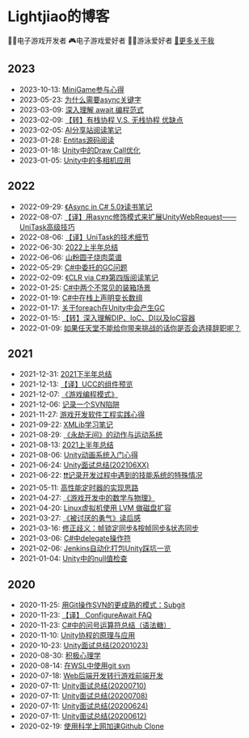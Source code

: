 # Lightjiao的博客  
👨‍💻电子游戏开发者  🎮电子游戏爱好者  🏊‍♂️游泳爱好者  [🔗更多关于我](https://github.com/lightjiao/lightjiao.github.io/blob/master/Blogs/000.About-me.md)

## 2023
- 2023-10-13: [MiniGame参与心得](https://github.com/lightjiao/lightjiao.github.io/blob/master/Blogs/075.Garena-MiniGame-dev.md)
- 2023-05-23: [为什么需要async关键字](https://github.com/lightjiao/lightjiao.github.io/blob/master/Blogs/074.Why-do-we-need-async-keyword.md)
- 2023-03-09: [深入理解 await 编程范式](https://github.com/lightjiao/lightjiao.github.io/blob/master/Blogs/073.Await-in-deep.md)
- 2023-02-09: [【转】有栈协程 V.S. 无栈协程 优缺点](https://github.com/lightjiao/lightjiao.github.io/blob/master/Blogs/072.Stackfull-stackless-coroutine.md)
- 2023-02-05: [AI分享站阅读笔记](https://github.com/lightjiao/lightjiao.github.io/blob/master/Blogs/071.AI-sharing.md)
- 2023-01-28: [Entitas源码阅读](https://github.com/lightjiao/lightjiao.github.io/blob/master/Blogs/070.Entitas-souces-code.md)
- 2023-01-18: [Unity中的Draw Call优化](https://github.com/lightjiao/lightjiao.github.io/blob/master/Blogs/069.Unity-draw-call.md)
- 2023-01-05: [Unity中的多相机应用](https://github.com/lightjiao/lightjiao.github.io/blob/master/Blogs/068.Multiple-camera-in-unity.md)
## 2022
- 2022-09-29: [《Async in C# 5.0》读书笔记](https://github.com/lightjiao/lightjiao.github.io/blob/master/Blogs/067.Async-in-CSharp.md)
- 2022-08-07: [【译】用async修饰模式来扩展UnityWebRequest——UniTask高级技巧](https://github.com/lightjiao/lightjiao.github.io/blob/master/Blogs/066.UniTask-advanced-techniques-extends-unitywebrequest-via-async-decorator.md.md)
- 2022-08-06: [【译】UniTask的技术细节](https://github.com/lightjiao/lightjiao.github.io/blob/master/Blogs/065.UniTask-technical-details.md)
- 2022-06-30: [2022上半年总结](https://github.com/lightjiao/lightjiao.github.io/blob/master/Blogs/064.Mid-year-summary-2022.md)
- 2022-06-06: [山粉圆子烧肉菜谱](https://github.com/lightjiao/lightjiao.github.io/blob/master/Blogs/063.Cookbook-ShanFenYuanZi.md)
- 2022-05-29: [C#中委托的GC问题](https://github.com/lightjiao/lightjiao.github.io/blob/master/Blogs/062.DelegateGC-in-CSharp.md)
- 2022-02-09: [《CLR via C#》第四版阅读笔记](https://github.com/lightjiao/lightjiao.github.io/blob/master/Blogs/061.DotNET-CLR-via-CSharp.md)
- 2022-01-25: [C#中两个不常见的装箱场景](https://github.com/lightjiao/lightjiao.github.io/blob/master/Blogs/060.Boxing-in-CSharp.md)
- 2022-01-19: [C#中在栈上声明变长数组](https://github.com/lightjiao/lightjiao.github.io/blob/master/Blogs/059.How-to-allocate-dynamic-array-on-stack-in-csharp.md)
- 2022-01-17: [关于foreach在Unity中会产生GC](https://github.com/lightjiao/lightjiao.github.io/blob/master/Blogs/058.Froeach-GC-in-unity.md)
- 2022-01-15: [【转】深入理解DIP、IoC、DI以及IoC容器](https://github.com/lightjiao/lightjiao.github.io/blob/master/Blogs/056.DIP-IoC-DI-and-IoC-containers.md)
- 2022-01-09: [如果任天堂不能给你带来挑战的话你是否会选择辞职呢？](https://github.com/lightjiao/lightjiao.github.io/blob/master/Blogs/054.Think-about-my-career.md)
## 2021
- 2021-12-31: [2021下半年总结](https://github.com/lightjiao/lightjiao.github.io/blob/master/Blogs/053.Year-end-summary-2021.md)
- 2021-12-13: [【译】UCC的组件预览](https://github.com/lightjiao/lightjiao.github.io/blob/master/Blogs/052.UCC-component-overview.md)
- 2021-12-07: [《游戏编程模式》](https://github.com/lightjiao/lightjiao.github.io/blob/master/Blogs/051.Design-pattern-in-game-develop.md)
- 2021-12-06: [记录一个SVN陷阱](https://github.com/lightjiao/lightjiao.github.io/blob/master/Blogs/050.A-SVN-trap.md)
- 2021-11-27: [游戏开发软件工程实践心得](https://github.com/lightjiao/lightjiao.github.io/blob/master/Blogs/049.Game-dev-software-engineering-experience.md)
- 2021-09-22: [XMLib学习笔记](https://github.com/lightjiao/lightjiao.github.io/blob/master/Blogs/047.XMLib-learn.md)
- 2021-08-29: [《永劫无间》的动作与运动系统](https://github.com/lightjiao/lightjiao.github.io/blob/master/Blogs/045.YongJieWuJian-dev-share.md)
- 2021-08-13: [2021上半年总结](https://github.com/lightjiao/lightjiao.github.io/blob/master/Blogs/043.Mid-year-summary-2021.md)
- 2021-08-06: [Unity动画系统入门心得](https://github.com/lightjiao/lightjiao.github.io/blob/master/Blogs/042.Unity-animation-system.md)
- 2021-06-24: [Unity面试总结(202106XX)](https://github.com/lightjiao/lightjiao.github.io/blob/master/Blogs/041.Resume-in-202106.md)
- 2021-06-22: [❗❗记录开发过程中遇到的技能系统的特殊情况](https://github.com/lightjiao/lightjiao.github.io/blob/master/Blogs/040.Game-Skill-System-Design.md)
- 2021-05-11: [高性能定时器的实现思路](https://github.com/lightjiao/lightjiao.github.io/blob/master/Blogs/039.Timer.md)
- 2021-04-27: [《游戏开发中的数学与物理》](https://github.com/lightjiao/lightjiao.github.io/blob/master/Blogs/038.Physics_mathematics_skills_for_game_development.md)
- 2021-04-20: [Linux虚拟机使用 LVM 做磁盘扩容](https://github.com/lightjiao/lightjiao.github.io/blob/master/Blogs/030.Linux-LVM-extend.md)
- 2021-03-27: [《被讨厌的勇气》读后感](https://github.com/lightjiao/lightjiao.github.io/blob/master/Blogs/032.The-courage-to-be-hated.md)
- 2021-03-16: [修正歧义：帧锁定同步&按帧同步&状态同步](https://github.com/lightjiao/lightjiao.github.io/blob/master/Blogs/029.frame-sync.md)
- 2021-03-06: [C#中delegate操作符](https://github.com/lightjiao/lightjiao.github.io/blob/master/Blogs/028.cSharp-delegate-operator.md)
- 2021-02-06: [Jenkins自动化打包Unity踩坑一览](https://github.com/lightjiao/lightjiao.github.io/blob/master/Blogs/027.jenkins-build-unity-problems.md)
- 2021-01-04: [Unity中的null值检查](https://github.com/lightjiao/lightjiao.github.io/blob/master/Blogs/026.unity-nullable-check.md)
## 2020
- 2020-11-25: [用Git操作SVN的更成熟的模式：Subgit](https://github.com/lightjiao/lightjiao.github.io/blob/master/Blogs/021.install-subgit.md)
- 2020-11-23: [【译】 ConfigureAwait FAQ](https://github.com/lightjiao/lightjiao.github.io/blob/master/Blogs/020.cSharp-ConfigureAwait.md)
- 2020-11-23: [C#中的问号运算符总结（语法糖）](https://github.com/lightjiao/lightjiao.github.io/blob/master/Blogs/018.cSharp-question-mark-operator.md)
- 2020-11-10: [Unity协程的原理与应用](https://github.com/lightjiao/lightjiao.github.io/blob/master/Blogs/017.coroutine-in-unity.md)
- 2020-10-23: [Unity面试总结(20201023)](https://github.com/lightjiao/lightjiao.github.io/blob/master/Blogs/016.resume-in-20201023.md)
- 2020-08-30: [积极心理学](https://github.com/lightjiao/lightjiao.github.io/blob/master/Blogs/015.positive-psychology.md)
- 2020-08-14: [在WSL中使用git svn](https://github.com/lightjiao/lightjiao.github.io/blob/master/Blogs/014.git-svn-in-wsl.md)
- 2020-07-18: [Web后端开发转行游戏前端开发](https://github.com/lightjiao/lightjiao.github.io/blob/master/Blogs/013.chang-my-career-to-unity.md)
- 2020-07-11: [Unity面试总结(20200710)](https://github.com/lightjiao/lightjiao.github.io/blob/master/Blogs/012.resume-in-20200710.md)
- 2020-07-11: [Unity面试总结(20200708)](https://github.com/lightjiao/lightjiao.github.io/blob/master/Blogs/011.resume-in-20200708.md)
- 2020-07-11: [Unity面试总结(20200624)](https://github.com/lightjiao/lightjiao.github.io/blob/master/Blogs/010.resume-in-20200624.md)
- 2020-07-11: [Unity面试总结(20200612)](https://github.com/lightjiao/lightjiao.github.io/blob/master/Blogs/009.resume-in-20200612.md)
- 2020-02-19: [使用科学上网加速Github Clone](https://github.com/lightjiao/lightjiao.github.io/blob/master/Blogs/001.Github-clone-slow.md)

